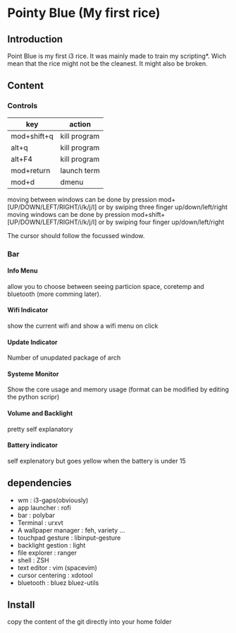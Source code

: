 # Pointy Blue (My first rice)
## Introduction
Point Blue is my first i3 rice. 
It was mainly made to train my scripting*. 
Wich mean that the rice might not be the cleanest.
It might also be broken.
## Content
### Controls
|key|action|
|--|--|
|mod+shift+q|kill program|
|alt+q|kill program|
|alt+F4|kill program|
|mod+return|launch term|
|mod+d|dmenu|

moving between windows can be done by pression mod+[UP/DOWN/LEFT/RIGHT/i/k/j/l] or by swiping three finger up/down/left/right
moving windows can be done by pression mod+shift+[UP/DOWN/LEFT/RIGHT/i/k/j/l] or by swiping four finger up/down/left/right

The cursor should follow the focussed window.
### Bar 
#### Info Menu 
allow you to choose between seeing particion space, coretemp and bluetooth (more comming later).
#### Wifi Indicator
show the current wifi and show a wifi menu on click
#### Update Indicator
Number of unupdated package of arch
#### Systeme Monitor
Show the core usage and memory usage (format can be modified by editing the python scripr)
#### Volume and Backlight
pretty self explanatory
#### Battery indicator
self explenatory but goes yellow when the battery is under 15
## dependencies 
- wm : i3-gaps(obviously)
- app launcher : rofi
- bar : polybar
- Terminal : urxvt
- A wallpaper manager : feh, variety ...
- touchpad gesture : libinput-gesture
- backlight gestion : light
- file explorer : ranger 
- shell : ZSH
- text editor : vim (spacevim)
- cursor centering : xdotool
- bluetooth : bluez bluez-utils
## Install
copy the content of the git directly into your home folder
